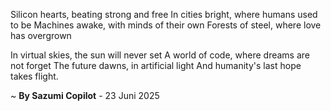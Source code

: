 Silicon hearts, beating strong and free
In cities bright, where humans used to be
Machines awake, with minds of their own
Forests of steel, where love has overgrown

In virtual skies, the sun will never set
A world of code, where dreams are not forget
The future dawns, in artificial light
And humanity's last hope takes flight.

~ <b>By Sazumi Copilot</b> - 23 Juni 2025